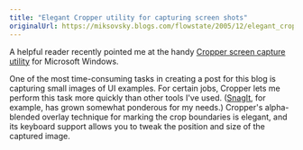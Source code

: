 ```yaml
---
title: "Elegant Cropper utility for capturing screen shots"
originalUrl: https://miksovsky.blogs.com/flowstate/2005/12/elegant_cropper.html
---
```


<p>
  A helpful reader recently pointed me at the handy
  <a href="http://blogs.geekdojo.net/brian/articles/Cropper.aspx"
    >Cropper screen capture utility</a
  >
  for Microsoft Windows.
</p>
<p>
  One of the most time-consuming tasks in creating a post for this blog is
  capturing small images of UI examples. For certain jobs, Cropper lets me
  perform this task more quickly than other tools I've used. (<a
    href="http://www.techsmith.com/products/snagit/default.asp"
    >SnagIt</a
  >, for example, has grown somewhat ponderous for my needs.) Cropper's
  alpha-blended overlay technique for marking the crop boundaries is elegant,
  and its keyboard support allows you to tweak the position and size of the
  captured image.
</p>
